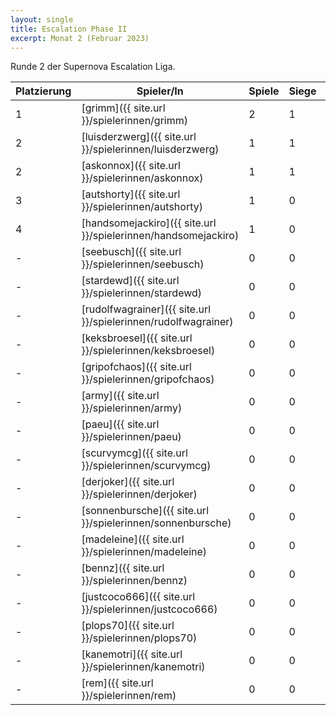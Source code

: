 ```yaml
---
layout: single
title: Escalation Phase II
excerpt: Monat 2 (Februar 2023)
---
```


Runde 2 der Supernova Escalation Liga.

| Platzierung | Spieler/In | Spiele | Siege | Bemalt | Punkte |
|-------------|------------|--------|-------|--------|--------|
| 1           | [grimm]({{ site.url }}/spielerinnen/grimm) | 2 | 1 | 2 | 5 |
| 2           | [luisderzwerg]({{ site.url }}/spielerinnen/luisderzwerg) | 1 | 1 | 1 | 3 |
| 2           | [askonnox]({{ site.url }}/spielerinnen/askonnox) | 1 | 1 | 1 | 3 |
| 3           | [autshorty]({{ site.url }}/spielerinnen/autshorty) | 1 | 0 | 1 | 2 |
| 4           | [handsomejackiro]({{ site.url }}/spielerinnen/handsomejackiro) | 1 | 0 | 0 | 1 |
| -           | [seebusch]({{ site.url }}/spielerinnen/seebusch) | 0 | 0 | 0 | 0 |
| -           | [stardewd]({{ site.url }}/spielerinnen/stardewd) | 0 | 0 | 0 | 0 |
| -           | [rudolfwagrainer]({{ site.url }}/spielerinnen/rudolfwagrainer) | 0 | 0 | 0 | 0 |
| -           | [keksbroesel]({{ site.url }}/spielerinnen/keksbroesel) | 0 | 0 | 0 | 0 |
| -           | [gripofchaos]({{ site.url }}/spielerinnen/gripofchaos) | 0 | 0 | 0 | 0 |
| -           | [army]({{ site.url }}/spielerinnen/army) | 0 | 0 | 0 | 0 |
| -           | [paeu]({{ site.url }}/spielerinnen/paeu) | 0 | 0 | 0 | 0 |
| -           | [scurvymcg]({{ site.url }}/spielerinnen/scurvymcg) | 0 | 0 | 0 | 0 |
| -           | [derjoker]({{ site.url }}/spielerinnen/derjoker) | 0 | 0 | 0 | 0 |
| -           | [sonnenbursche]({{ site.url }}/spielerinnen/sonnenbursche) | 0 | 0 | 0 | 0 |
| -           | [madeleine]({{ site.url }}/spielerinnen/madeleine) | 0 | 0 | 0 | 0 |
| -           | [bennz]({{ site.url }}/spielerinnen/bennz) | 0 | 0 | 0 | 0 |
| -           | [justcoco666]({{ site.url }}/spielerinnen/justcoco666) | 0 | 0 | 0 | 0 |
| -           | [plops70]({{ site.url }}/spielerinnen/plops70) | 0 | 0 | 0 | 0 |
| -           | [kanemotri]({{ site.url }}/spielerinnen/kanemotri) | 0 | 0 | 0 | 0 |
| -           | [rem]({{ site.url }}/spielerinnen/rem) | 0 | 0 | 0 | 0 |